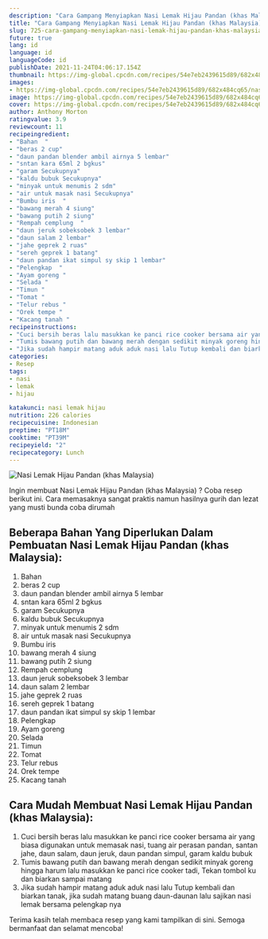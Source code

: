 ```yaml
---
description: "Cara Gampang Menyiapkan Nasi Lemak Hijau Pandan (khas Malaysia) Anti Gagal"
title: "Cara Gampang Menyiapkan Nasi Lemak Hijau Pandan (khas Malaysia) Anti Gagal"
slug: 725-cara-gampang-menyiapkan-nasi-lemak-hijau-pandan-khas-malaysia-anti-gagal
future: true
lang: id
language: id
languageCode: id
publishDate: 2021-11-24T04:06:17.154Z 
thumbnail: https://img-global.cpcdn.com/recipes/54e7eb2439615d89/682x484cq65/nasi-lemak-hijau-pandan-khas-malaysia-foto-resep-utama.png
images:
- https://img-global.cpcdn.com/recipes/54e7eb2439615d89/682x484cq65/nasi-lemak-hijau-pandan-khas-malaysia-foto-resep-utama.png
image: https://img-global.cpcdn.com/recipes/54e7eb2439615d89/682x484cq65/nasi-lemak-hijau-pandan-khas-malaysia-foto-resep-utama.png
cover: https://img-global.cpcdn.com/recipes/54e7eb2439615d89/682x484cq65/nasi-lemak-hijau-pandan-khas-malaysia-foto-resep-utama.png
author: Anthony Morton
ratingvalue: 3.9
reviewcount: 11
recipeingredient:
- "Bahan  "
- "beras 2 cup"
- "daun pandan blender ambil airnya 5 lembar"
- "sntan kara 65ml 2 bgkus"
- "garam Secukupnya"
- "kaldu bubuk Secukupnya"
- "minyak untuk menumis 2 sdm"
- "air untuk masak nasi Secukupnya"
- "Bumbu iris  "
- "bawang merah 4 siung"
- "bawang putih 2 siung"
- "Rempah cemplung  "
- "daun jeruk sobeksobek 3 lembar"
- "daun salam 2 lembar"
- "jahe geprek 2 ruas"
- "sereh geprek 1 batang"
- "daun pandan ikat simpul sy skip 1 lembar"
- "Pelengkap  "
- "Ayam goreng "
- "Selada "
- "Timun "
- "Tomat "
- "Telur rebus "
- "Orek tempe "
- "Kacang tanah "
recipeinstructions:
- "Cuci bersih beras lalu masukkan ke panci rice cooker bersama air yang biasa digunakan untuk memasak nasi, tuang air perasan pandan, santan jahe, daun salam, daun jeruk, daun pandan simpul, garam kaldu bubuk"
- "Tumis bawang putih dan bawang merah dengan sedikit minyak goreng hingga harum lalu masukkan ke panci rice cooker tadi, Tekan tombol ku dan biarkan sampai matang"
- "Jika sudah hampir matang aduk aduk nasi lalu Tutup kembali dan biarkan tanak, jika sudah matang buang daun-daunan lalu sajikan nasi lemak bersama pelengkap nya"
categories:
- Resep
tags:
- nasi
- lemak
- hijau

katakunci: nasi lemak hijau 
nutrition: 226 calories
recipecuisine: Indonesian
preptime: "PT18M"
cooktime: "PT39M"
recipeyield: "2"
recipecategory: Lunch
---
```



![Nasi Lemak Hijau Pandan (khas Malaysia)](https://img-global.cpcdn.com/recipes/54e7eb2439615d89/682x484cq65/nasi-lemak-hijau-pandan-khas-malaysia-foto-resep-utama.png)

Ingin membuat Nasi Lemak Hijau Pandan (khas Malaysia) ? Coba resep berikut ini. Cara memasaknya sangat praktis namun hasilnya gurih dan lezat yang musti bunda coba dirumah

<!--inarticleads1-->

## Beberapa Bahan Yang Diperlukan Dalam Pembuatan Nasi Lemak Hijau Pandan (khas Malaysia):

1. Bahan  
1. beras 2 cup
1. daun pandan blender ambil airnya 5 lembar
1. sntan kara 65ml 2 bgkus
1. garam Secukupnya
1. kaldu bubuk Secukupnya
1. minyak untuk menumis 2 sdm
1. air untuk masak nasi Secukupnya
1. Bumbu iris  
1. bawang merah 4 siung
1. bawang putih 2 siung
1. Rempah cemplung  
1. daun jeruk sobeksobek 3 lembar
1. daun salam 2 lembar
1. jahe geprek 2 ruas
1. sereh geprek 1 batang
1. daun pandan ikat simpul sy skip 1 lembar
1. Pelengkap  
1. Ayam goreng 
1. Selada 
1. Timun 
1. Tomat 
1. Telur rebus 
1. Orek tempe 
1. Kacang tanah 



<!--inarticleads2-->

## Cara Mudah Membuat Nasi Lemak Hijau Pandan (khas Malaysia):

1. Cuci bersih beras lalu masukkan ke panci rice cooker bersama air yang biasa digunakan untuk memasak nasi, tuang air perasan pandan, santan jahe, daun salam, daun jeruk, daun pandan simpul, garam kaldu bubuk
1. Tumis bawang putih dan bawang merah dengan sedikit minyak goreng hingga harum lalu masukkan ke panci rice cooker tadi, Tekan tombol ku dan biarkan sampai matang
1. Jika sudah hampir matang aduk aduk nasi lalu Tutup kembali dan biarkan tanak, jika sudah matang buang daun-daunan lalu sajikan nasi lemak bersama pelengkap nya




Terima kasih telah membaca resep yang kami tampilkan di sini. Semoga bermanfaat dan selamat mencoba!

